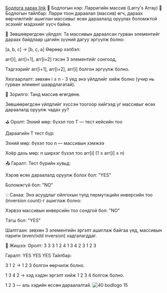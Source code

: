 <a href="https://www.hackerrank.com/challenges/larrys-array/problem?isFullScreen=true">Бодлога харах link</a>
🔄 Бодлогын нэр: Ларригийн массив (Larry's Array)
📘 Бодлогын тайлбар:
Ларри тоон дараалал (массив) өгч, дараах өөрчлөлтийг ашиглан массивыг өсөх дараалалд оруулах боломжтой эсэхийг мэдэхийг хүсч байна.

🔁 Зөвшөөрөгдсөн үйлдэл:
Та массивын дараалсан гурван элементийг дараах байдлаар цагийн зүүний дагуу эргүүлж болно:

[a, b, c] → [b, c, a]
Өөрөөр хэлбэл:

arr[i], arr[i+1], arr[i+2] гэсэн 3 элементийг сонгоод,

Тэдгээрийг arr[i+1], arr[i+2], arr[i] болгон эргүүлж болно.

Хязгаарлалт: зөвхөн i ≤ n - 3 үед энэ үйлдлийг хийж болно (учир нь гурван элемент шаардлагатай).

🎯 Зорилго:
Танд массив өгөгдөнө.

Зөвшөөрөгдсөн үйлдлийг хүссэн тоогоор хийгээд уг массивыг өсөх дараалалд оруулж чадах уу?

⛳ Оролт:
Эхний мөр: бүхэл тоо T — тест кейсийн тоо

Дараагийн T тест бүр:

Эхний мөр: бүхэл тоо n — массивын хэмжээ

Хоёр дахь мөр: n ширхэг бүхэл тоо arr[i] (1 ≤ arr[i] ≤ n)

📤 Гаралт:
Тест бүрийн хувьд:

Хэрэв өсөх дараалалд оруулж болох бол: "YES"

Боломжгүй бол: "NO"

💡 Санаа:
Энэ асуудлыг ойлгохын тулд пермутацийн инверсийн тоо (inversion count)-г ашиглаж болно:

Хэрвээ массивын инверсийн тоо сондгой бол: "NO"

Тэгш бол: "YES"

Шалтгаан: зөвхөн 3 элементийн эргэлт ашиглаж байгаа үед, массивын парити (even/odd inversion) хадгалагддаг.

🧠 Жишээ:
Оролт:
3
3
3 1 2
4
1 3 4 2
3
1 2 3

Гаралт:
YES
YES
YES
Тайлбар:

3 1 2 → 1 2 3 болгон өөрчилж болно.

1 3 4 2 → хэд хэдэн эргэлт хийж 1 2 3 4 болгож болно.

1 2 3 — аль хэдийн өссөн дараалалтай.
![40 bodlogo 15](https://github.com/user-attachments/assets/e6de5a8f-e4b4-4890-be64-cd6291d68c60)
